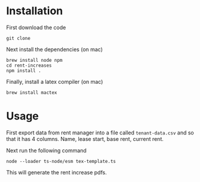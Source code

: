 # Installation

First download the code

```
git clone
```

Next install the dependencies (on mac)

```
brew install node npm
cd rent-increases
npm install .
```

Finally, install a latex compiler (on mac)

```
brew install mactex
```

# Usage

First export data from rent manager into a file called `tenant-data.csv` and so that it has 4 columns. Name, lease start, base rent, current rent.

Next run the following command

```
node --loader ts-node/esm tex-template.ts
```

This will generate the rent increase pdfs.
